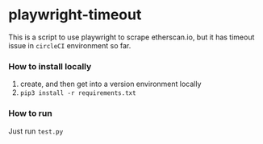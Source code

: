 # playwright-timeout
This is a script to use playwright to scrape etherscan.io, but it has timeout issue in ```circleCI``` environment so far.


### How to install locally
1. create, and then get into a version environment locally 
2. ```pip3 install -r requirements.txt```


### How to run
Just run ```test.py```
